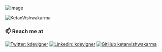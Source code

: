 
![image](https://user-images.githubusercontent.com/42869168/194931339-ec4632cc-ca2e-478d-9b75-c493f558430a.png)

<p align="left"> <img src="https://komarev.com/ghpvc/?username=ketanvishwakarma&label=Views&color=blue&style=for-the-badge" alt="KetanVishwakarma" /> </p>

### 📫 Reach me at 
[![Twitter: kdevigner](https://img.shields.io/twitter/follow/kdevigner?style=social)](https://twitter.com/kdevigner) 
[![Linkedin: kdevigner](https://img.shields.io/badge/-KetanVishwakarma-blue?style=flat-square&logo=Linkedin&logoColor=white&link=https://www.linkedin.com/in/kdevigner/)](https://www.linkedin.com/in/kdevigner/)
[![GitHub ketanvishwakarma](https://img.shields.io/github/followers/ketanvishwakarma?label=follow&style=social)](https://github.com/ketanvishwakarma)
